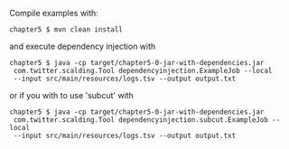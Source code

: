 Compile examples with:

    chapter5 $ mvn clean install

and execute dependency injection with

    chapter5 $ java -cp target/chapter5-0-jar-with-dependencies.jar 
     com.twitter.scalding.Tool dependencyinjection.ExampleJob --local 
     --input src/main/resources/logs.tsv --output output.txt

or if you with to use 'subcut' with

    chapter5 $ java -cp target/chapter5-0-jar-with-dependencies.jar 
     com.twitter.scalding.Tool dependencyinjection.subcut.ExampleJob --local 
     --input src/main/resources/logs.tsv --output output.txt